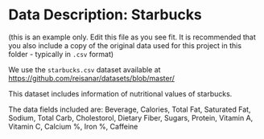 # Data Description: Starbucks

(this is an example only. Edit this file as you see fit. It is recommended that you also include a copy of the original data used for this project in this folder - typically in `.csv` format)

We use the `starbucks.csv` dataset available at 
<https://github.com/reisanar/datasets/blob/master/>

This dataset includes information of nutritional values of starbucks.

The data fields included are: Beverage, Calories, Total Fat, Saturated Fat, Sodium, Total Carb, Cholestorol, Dietary Fiber, Sugars, Protein, Vitamin A, Vitamin C, Calcium %, Iron %, Caffeine

